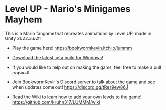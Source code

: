 # Level UP - Mario's Minigames Mayhem
This is a Mario fangame that recreates animations by Level UP, made in Unity 2022.3.62f1

- Play the game here! https://bookwormkevin.itch.io/lummm

- [Download the latest beta build for Windows!](https://nightly.link/kkuhn317/LUMMM/workflows/main/main/Build.zip)

- If you would like to help out on making the game, feel free to make a pull request!

- Join BookwormKevin's Discord server to talk about the game and see when updates come out! https://discord.gg/tRea9ew86J

- Read the Wiki to learn how to add your own levels to the game! https://github.com/kkuhn317/LUMMM/wiki
